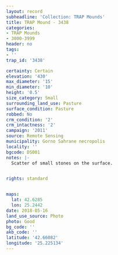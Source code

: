 ```yaml
---
layout: record
subheadline: 'Collection: TRAP Mounds'
title: TRAP Mound - 3438
categories:
- TRAP Mounds
- 3000-3999
header: no
tags:
- ''
trap_id: '3438'

certainty: Certain
elevation: '430'
max_diameter: '15'
min_diameter: '10'
height: '0.5'
size_category: Small
surrounding_land_use: Pasture
surface_condition: Pasture
robbed: No
crm_condition: '2'
crm_intactness: '2'
campaign: '2011'
source: Remote Sensing
municipality: Gorno Sahrane necropolis
locality: ''
bgcode: DS001
notes: |-
  Scatter of small stones on the surface.


rights: standard


maps:
  lat: 42.6285
  lon: 25.2442
date: 2018-05-16
land_use_source: Photo
photo: Good
bg_code: ''
akb_code: ''
latitude: '42.66082'
longitude: '25.225134'
---
```

